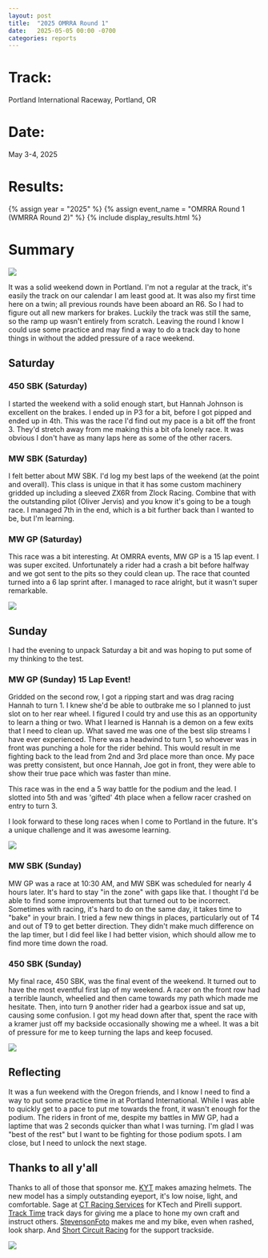 ```yaml
---
layout: post
title:  "2025 OMRRA Round 1"
date:   2025-05-05 00:00 -0700
categories: reports
---
```



# Track:
Portland International Raceway, Portland, OR

# Date:
May 3-4, 2025

# Results:
{% assign year = "2025" %}
{% assign event_name = "OMRRA Round 1 (WMRRA Round 2)" %}
{% include display_results.html %}

# Summary

![](/img/race-report-photos/2025/2025-OMRRA-R1-STF07107.jpg)

It was a solid weekend down in Portland. I'm not a regular at the track, it's easily the track on our calendar I am least good at. It was also my first time here on a twin; all previous rounds have been aboard an R6. So I had to figure out all new markers for brakes. Luckily the track was still the same, so the ramp up wasn't entirely from scratch. Leaving the round I know I could use some practice and may find a way to do a track day to hone things in without the added pressure of a race weekend.

## Saturday

### 450 SBK (Saturday)

I started the weekend with a solid enough start, but Hannah Johnson is excellent on the brakes. I ended up in P3 for a bit, before I got pipped and ended up in 4th. This was the race I'd find out my pace is a bit off the front 3. They'd stretch away from me making this a bit ofa lonely race. It was obvious I don't have as many laps here as some of the other racers.

### MW SBK (Saturday)

I felt better about MW SBK. I'd log my best laps of the weekend (at the point and overall). This class is unique in that it has some custom machinery gridded up including a sleeved ZX6R from Zlock Racing. Combine that with the outstanding pilot (Oliver Jervis) and you know it's going to be a tough race. I managed 7th in the end, which is a bit further back than I wanted to be, but I'm learning.

### MW GP (Saturday)

This race was a bit interesting. At OMRRA events, MW GP is a 15 lap event. I was super excited. Unfortunately a rider had a crash a bit before halfway and we got sent to the pits so they could clean up. The race that counted turned into a 6 lap sprint after. I managed to race alright, but it wasn't super remarkable.

![](/img/race-report-photos/2025/2025-OMRRA-R1-STF09436.jpg)

## Sunday

I had the evening to unpack Saturday a bit and was hoping to put some of my thinking to the test.

### MW GP (Sunday) 15 Lap Event!
Gridded on the second row, I got a ripping start and was drag racing Hannah to turn 1. I knew she'd be able to outbrake me so I planned to just slot on to her rear wheel. I figured I could try and use this as an opportunity to learn a thing or two. What I learned is Hannah is a demon on a few exits that I need to clean up. What saved me was one of the best slip streams I have ever experienced. There was a headwind to turn 1, so whoever was in front was punching a hole for the rider behind. This would result in me fighting back to the lead from 2nd and 3rd place more than once. My pace was pretty consistent, but once Hannah, Joe got in front, they were able to show their true pace which was faster than mine.

This race was in the end a 5 way battle for the podium and the lead. I slotted into 5th and was 'gifted' 4th place when a fellow racer crashed on entry to turn 3.

I look forward to these long races when I come to Portland in the future. It's a unique challenge and it was awesome learning.

![](/img/race-report-photos/2025/2025-OMRRA-R1-T9-ABurgess.jpeg)


### MW SBK (Sunday)

MW GP was a race at 10:30 AM, and MW SBK was scheduled for nearly 4 hours later. It's hard to stay "in the zone" with gaps like that. I thought I'd be able to find some improvements but that turned out to be incorrect. Sometimes with racing, it's hard to do on the same day, it takes time to "bake" in your brain. I tried a few new things in places, particularly out of T4 and out of T9 to get better direction. They didn't make much difference on the lap timer, but I did feel like I had better vision, which should allow me to find more time down the road.

### 450 SBK (Sunday)

My final race, 450 SBK, was the final event of the weekend. It turned out to have the most eventful first lap of my weekend. A racer on the front row had a terrible launch, wheelied and then came towards my path which made me hesitate. Then, into turn 9 another rider had a gearbox issue and sat up, causing some confusion. I got my head down after that, spent the race with a kramer just off my backside occasionally showing me a wheel. It was a bit of pressure for me to keep turning the laps and keep focused.

![](/img/race-report-photos/2025/2025-OMRRA-R1-STF06152.jpg)


## Reflecting 

It was a fun weekend with the Oregon friends, and I know I need to find a way to put some practice time in at Portland International. While I was able to quickly get to a pace to put me towards the front, it wasn't enough for the podium. The riders in front of me, despite my battles in MW GP, had a laptime that was 2 seconds quicker than what I was turning. I'm glad I was "best of the rest" but I want to be fighting for those podium spots. I am close, but I need to unlock the next stage.

## Thanks to all y'all

Thanks to all of those that sponsor me. [KYT](https://kytamericas.com) makes amazing helmets. The new model has a simply outstanding eyeport, it's low noise, light, and comfortable. Sage at [CT Racing Services](https://ctracingservices.com/) for KTech and Pirelli support. [Track Time](https://tracktime.bike) track days for giving me a place to hone my own craft and instruct others. [StevensonFoto](https://stevensonfoto.com) makes me and my bike, even when rashed, look sharp. And [Short Circuit Racing](https://shortcircuitracing.com) for the support trackside.


![](/img/race-report-photos/2025/2025-OMRRA-R1-StartGrid-Colin.jpeg)